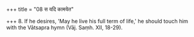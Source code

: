 +++
title = "08 स यदि कामयेत"

+++
8. If he desires, 'May he live his full term of life,' he should touch him with the Vātsapra hymn (Vāj. Saṃh. XII, 18-29).
